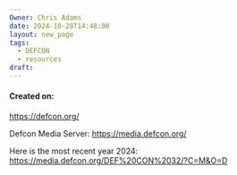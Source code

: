 ```yaml
---
Owner: Chris Adams
date: 2024-10-28T14:48:00
layout: new_page
tags:
  - DEFCON
  - resources
draft:
---
```


#### Created on: 

https://defcon.org/

Defcon Media Server: https://media.defcon.org/

Here is the most recent year 2024: https://media.defcon.org/DEF%20CON%2032/?C=M&O=D

